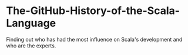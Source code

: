 # The-GitHub-History-of-the-Scala-Language
Finding out who has had the most influence on Scala's development and who are the experts.
